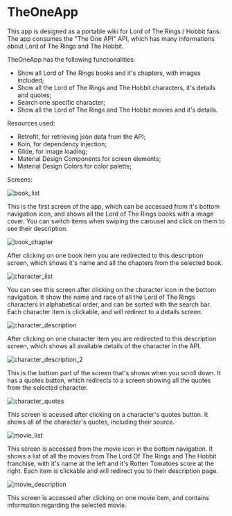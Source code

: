 # TheOneApp

This app is designed as a portable wiki for Lord of The Rings / Hobbit fans. The app consumes the "The One API" API, which has many informations about Lord of The Rings and The Hobbit.

TheOneApp has the following functionalities:

 - Show all Lord of The Rings books and it's chapters, with images included;
 - Show all the Lord of The Rings and The Hobbit characters, it's details and quotes;
 - Search one specific character;
 - Show all the Lord of The Rings and The Hobbit movies and it's details.
 
Resources used:
 - Retrofit, for retrieving json data from the API;
 - Koin, for dependency injection;
 - Glide, for image loading;
 - Material Design Components for screen elements;
 - Material Design Colors for color palette;
 
 Screens:
 
![book_list](https://user-images.githubusercontent.com/110692081/204357133-1519e740-d521-46ce-a608-1e0cd084fbdc.png)

This is the first screen of the app, which can be accessed from it's bottom navigation icon, and shows all the Lord of The Rings books with a image cover. You can switch items when swiping the carousel and click on them to see their description.

![book_chapter](https://user-images.githubusercontent.com/110692081/204357444-61d358fe-2fac-40ec-bd92-227a93bc2d6d.png)

After clicking on one book item you are redirected to this description screen, which shows it's name and all the chapters from the selected book.

![character_list](https://user-images.githubusercontent.com/110692081/204357349-bd902bb7-12c3-40a9-aae5-85300a99f10d.png)

You can see this screen after clicking on the character icon in the bottom navigation. It show the name and race of all the Lord of The Rings characters in alphabetical order, and can be sorted with the search bar. Each character item is clickable, and will redirect to a details screen.

![character_description](https://user-images.githubusercontent.com/110692081/204357601-5f8ab9da-b699-4c27-8c64-00edd9fe89c1.png)

After clicking on one character item you are redirected to this description screen, which shows all available details of the character in the API. 

![character_description_2](https://user-images.githubusercontent.com/110692081/204357567-eea7534e-0718-4769-b238-18e88616b5c5.png)

This is the bottom part of the screen that's shown when you scroll down. It has a quotes button, which redirects to a screen showing all the quotes from the selected character.

![character_quotes](https://user-images.githubusercontent.com/110692081/204357645-6a3c248b-950e-4406-85f5-8189833fc33f.png)

This screen is acessed after clicking on a character's quotes button. It shows all of the character's quotes, including their source.

![movie_list](https://user-images.githubusercontent.com/110692081/204357397-e394429d-341a-42c7-8a91-7b4043d5e832.png)

This screen is accessed from the movie icon in the bottom navigation. It shows a list of all the movies from The Lord Of The Rings and The Hobbit franchise, with it's name at the left and it's Rotten Tomatoes score at the right. Each item is clickable and will redirect you to their description page.

![movie_description](https://user-images.githubusercontent.com/110692081/204357689-40679f2b-adb5-4df6-8261-5dab0254482c.png)

This screen is accessed after clicking on one movie item, and contains information regarding the selected movie.
